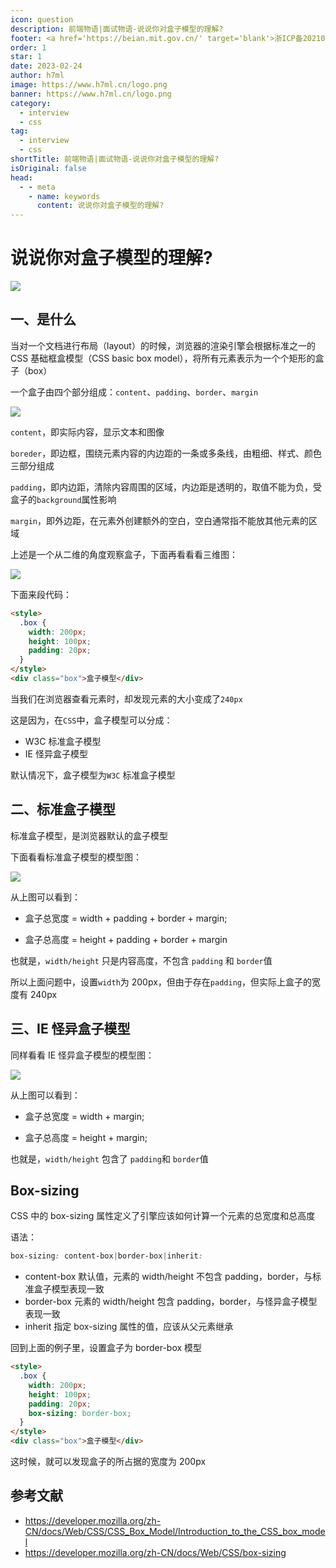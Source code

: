 ```yaml
---
icon: question
description: 前端物语|面试物语-说说你对盒子模型的理解?
footer: <a href='https://beian.mit.gov.cn/' target='blank'>浙ICP备2021037683号-2</a>说说你对盒子模型的理解?
order: 1
star: 1
date: 2023-02-24
author: h7ml
image: https://www.h7ml.cn/logo.png
banner: https://www.h7ml.cn/logo.png
category:
  - interview
  - css
tag:
  - interview
  - css
shortTitle: 前端物语|面试物语-说说你对盒子模型的理解?
isOriginal: false
head:
  - - meta
    - name: keywords
      content: 说说你对盒子模型的理解?
---
```


# 说说你对盒子模型的理解?

![](http://static.5ibug.net/vitepress/assets/images/interview/8d0e9ca0-8f9b-11eb-ab90-d9ae814b240d.png)

## 一、是什么

当对一个文档进行布局（layout）的时候，浏览器的渲染引擎会根据标准之一的 CSS 基础框盒模型（CSS basic box model），将所有元素表示为一个个矩形的盒子（box）

一个盒子由四个部分组成：`content`、`padding`、`border`、`margin`

![](http://static.5ibug.net/vitepress/assets/images/interview/976789a0-8f9b-11eb-85f6-6fac77c0c9b3.png)

`content`，即实际内容，显示文本和图像

`boreder`，即边框，围绕元素内容的内边距的一条或多条线，由粗细、样式、颜色三部分组成

`padding`，即内边距，清除内容周围的区域，内边距是透明的，取值不能为负，受盒子的`background`属性影响

`margin`，即外边距，在元素外创建额外的空白，空白通常指不能放其他元素的区域

上述是一个从二维的角度观察盒子，下面再看看看三维图：

![](http://static.5ibug.net/vitepress/assets/images/interview/b2548b00-8f9b-11eb-ab90-d9ae814b240d.png)

下面来段代码：

```html
<style>
  .box {
    width: 200px;
    height: 100px;
    padding: 20px;
  }
</style>
<div class="box">盒子模型</div>
```

当我们在浏览器查看元素时，却发现元素的大小变成了`240px`

这是因为，在`CSS`中，盒子模型可以分成：

- W3C 标准盒子模型
- IE 怪异盒子模型

默认情况下，盒子模型为`W3C` 标准盒子模型

## 二、标准盒子模型

标准盒子模型，是浏览器默认的盒子模型

下面看看标准盒子模型的模型图：

![](http://static.5ibug.net/vitepress/assets/images/interview/c0e1d2e0-8f9b-11eb-85f6-6fac77c0c9b3.png)

从上图可以看到：

- 盒子总宽度 = width + padding + border + margin;

- 盒子总高度 = height + padding + border + margin

也就是，`width/height` 只是内容高度，不包含 `padding` 和 `border`值

所以上面问题中，设置`width`为 200px，但由于存在`padding`，但实际上盒子的宽度有 240px

## 三、IE 怪异盒子模型

同样看看 IE 怪异盒子模型的模型图：

![](http://static.5ibug.net/vitepress/assets/images/interview/cfbb3ef0-8f9b-11eb-ab90-d9ae814b240d.png)

从上图可以看到：

- 盒子总宽度 = width + margin;

- 盒子总高度 = height + margin;

也就是，`width/height` 包含了 `padding`和 `border`值

## Box-sizing

CSS 中的 box-sizing 属性定义了引擎应该如何计算一个元素的总宽度和总高度

语法：

```css
box-sizing: content-box|border-box|inherit:
```

- content-box 默认值，元素的 width/height 不包含 padding，border，与标准盒子模型表现一致
- border-box 元素的 width/height 包含 padding，border，与怪异盒子模型表现一致
- inherit 指定 box-sizing 属性的值，应该从父元素继承

回到上面的例子里，设置盒子为 border-box 模型

```html
<style>
  .box {
    width: 200px;
    height: 100px;
    padding: 20px;
    box-sizing: border-box;
  }
</style>
<div class="box">盒子模型</div>
```

这时候，就可以发现盒子的所占据的宽度为 200px

## 参考文献

- <https://developer.mozilla.org/zh-CN/docs/Web/CSS/CSS_Box_Model/Introduction_to_the_CSS_box_model>
- <https://developer.mozilla.org/zh-CN/docs/Web/CSS/box-sizing>
